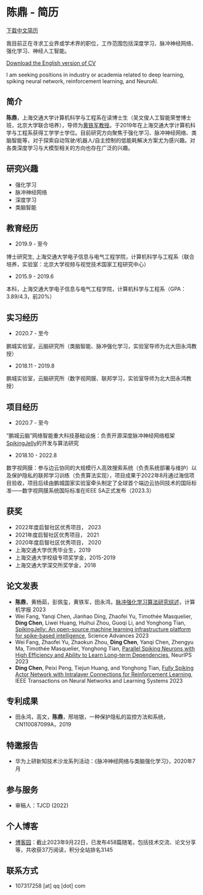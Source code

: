 # 陈鼎 - 简历

[下载中文简历](https://github.com/lucifer2859/lucifer2859.github.io/raw/main/cv_cn.pdf)

我目前正在寻求工业界或学术界的职位，工作范围包括深度学习、脉冲神经网络、强化学习、神经人工智能。

[Download the English version of CV](https://github.com/lucifer2859/lucifer2859.github.io/raw/main/cv_en.pdf)

I am seeking positions in industry or academia related to deep learning, spiking neural network, reinforcement learning, and NeuroAI.

## 简介

**陈鼎**，上海交通大学计算机科学与工程系在读博士生（吴文俊人工智能荣誉博士班，北京大学联合培养），导师为[黄铁军教授](https://www.pkuml.org/staff/tjhuang.html)。于2019年在上海交通大学计算机科学与工程系获得工学学士学位。目前研究方向聚焦于强化学习、脉冲神经网络、类脑智能等，对于探索自动驾驶/机器人/自主控制的低能耗解决方案尤为感兴趣。对各类深度学习与大模型相关的方向也存在广泛的兴趣。

## 研究兴趣

- 强化学习
- 脉冲神经网络
- 深度学习
- 类脑智能

## 教育经历

- 2019.9 - 至今

博士研究生, 上海交通大学电子信息与电气工程学院，计算机科学与工程系（联合培养，实验室：北京大学视频与视觉技术国家工程研究中心）

- 2015.9 - 2019.6

本科，上海交通大学电子信息与电气工程学院，计算机科学与工程系（GPA：3.89/4.3，前20%）

## 实习经历

- 2020.7 - 至今

鹏城实验室，云脑研究所（类脑智能、脉冲强化学习，实验室导师为北大田永鸿教授）

- 2018.11 - 2019.8

鹏城实验室，云脑研究所（数字视网膜、联邦学习，实验室导师为北大田永鸿教授）

## 项目经历

- 2020.7 - 至今

“鹏城云脑”网络智能重大科技基础设施：负责开源深度脉冲神经网络框架[SpikingJelly](https://github.com/fangwei123456/spikingjelly)的开发与算法研究

- 2018.10 - 2022.8

数字视网膜：参与边云协同的大规模行人高效搜索系统（负责系统部署与维护）以及保护隐私的联邦学习训练（负责算法实现），项目成果于2022年8月通过海信项目验收，项目后续由鹏城国家实验室牵头制定了全球首个端边云协同技术的国际标准——数字视网膜系统国际标准在IEEE SA正式发布（2023.3）

## 获奖

- 2022年度启智社区优秀项目， 2023
- 2021年度启智社区优秀项目， 2021
- 2020年度启智社区优秀项目， 2020
- 上海交通大学优秀毕业生，2019
- 上海交通大学校级专项奖学金，2015-2019
- 上海交通大学深交所奖学金，2018

## 论文发表

- **陈鼎**，黄杨茹，彭佩玺，黄铁军，田永鸿，[脉冲强化学习算法研究综述](http://cjc.ict.ac.cn/online/onlinepaper/cd-2023928110928.pdf)，计算机学报 2023
- Wei Fang, Yanqi Chen, Jianhao Ding, Zhaofei Yu, Timothée Masquelier, **Ding Chen**, Liwei Huang, Huihui Zhou, Guoqi Li, and Yonghong Tian, [SpikingJelly: An open-source machine learning infrastructure platform for spike-based intelligence](https://www.science.org/doi/10.1126/sciadv.adi1480), Science Advances 2023
- Wei Fang, Zhaofei Yu, Zhaokun Zhou, **Ding Chen**, Yanqi Chen, Zhengyu Ma, Timothée Masquelier, Yonghong Tian, [Parallel Spiking Neurons with High Efficiency and Ability to Learn Long-term Dependencies](https://arxiv.org/abs/2304.12760), NeurIPS 2023
- **Ding Chen**, Peixi Peng, Tiejun Huang, and Yonghong Tian, [Fully Spiking Actor Network with Intralayer Connections for Reinforcement Learning](https://ieeexplore.ieee.org/document/10423179), IEEE Transactions on Neural Networks and Learning Systems 2023

## 专利成果

- 田永鸿，高文，**陈鼎**，邢培银，一种保护隐私的监控方法和系统，CN110087099A，2019

## 特邀报告

- 华为上研新知技术沙龙系列活动：《脉冲神经网络与类脑强化学习》，2020年7月

## 参与服务

- 审稿人：TJCD (2022)


## 个人博客

- [博客园](https://www.cnblogs.com/lucifer1997/)：截止2023年9月22日，已发布458篇随笔，包括技术交流、论文分享等，共收获37万阅读，积分全站排名3145

## 联系方式

- 107317258 [at] qq [dot] com

